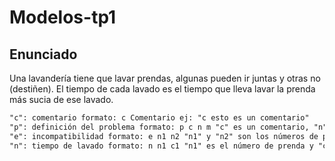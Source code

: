 # Modelos-tp1

## Enunciado

Una lavandería tiene que lavar prendas, algunas pueden ir juntas y otras no (destiñen).
El tiempo de cada lavado es el tiempo que lleva lavar la prenda más sucia de ese lavado.

```txt
"c": comentario formato: c Comentario ej: "c esto es un comentario"
"p": definición del problema formato: p c n m "c" es un comentario, "n" es la cantidad de prendas y "m" la cantidad de incompatibilidades ej: "p edges 10 30"
"e": incompatibilidad formato: e n1 n2 "n1" y "n2" son los números de prenda incompatibles entre ellas ej: "e 1 2"
"n": tiempo de lavado formato: n n1 c1 "n1" es el número de prenda y "c1" el tiempo delavado ej: "n 5 3"
```